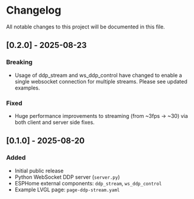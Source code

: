 # Changelog

All notable changes to this project will be documented in this file.

## [0.2.0] - 2025-08-23
### Breaking
- Usage of ddp_stream and ws_ddp_control have changed to enable a single websocket connection for multiple streams.  Please see updated examples.

### Fixed
- Huge performance improvements to streaming (from ~3fps -> ~30) via both client and server side fixes.

## [0.1.0] - 2025-08-20
### Added
- Initial public release
- Python WebSocket DDP server (`server.py`)
- ESPHome external components: `ddp_stream`, `ws_ddp_control`
- Example LVGL page: `page-ddp-stream.yaml`

